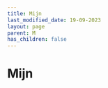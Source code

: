 ```yaml
---
title: Mijn
last_modified_date: 19-09-2023
layout: page
parent: M
has_children: false
---
```


Mijn
====

